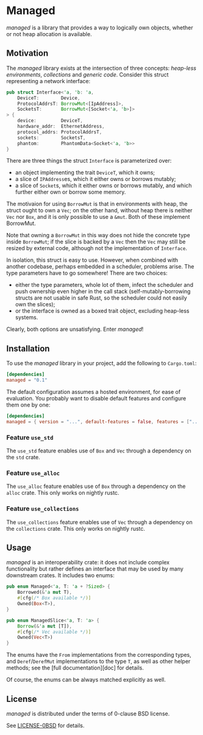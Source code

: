 Managed
=======

_managed_ is a library that provides a way to logically own objects, whether or not
heap allocation is available.

Motivation
----------

The _managed_ library exists at the intersection of three concepts: _heap-less environments_,
_collections_ and _generic code_. Consider this struct representing a network interface:

```rust
pub struct Interface<'a, 'b: 'a,
    DeviceT:        Device,
    ProtocolAddrsT: BorrowMut<[IpAddress]>,
    SocketsT:       BorrowMut<[Socket<'a, 'b>]>
> {
    device:         DeviceT,
    hardware_addr:  EthernetAddress,
    protocol_addrs: ProtocolAddrsT,
    sockets:        SocketsT,
    phantom:        PhantomData<Socket<'a, 'b>>
}
```

There are three things the struct `Interface` is parameterized over:
  * an object implementing the trait `DeviceT`, which it owns;
  * a slice of `IPAddress`es, which it either owns or borrows mutably;
  * a slice of `Socket`s, which it either owns or borrows mutably, and which further either
    own or borrow some memory.

The motivaion for using `BorrowMut` is that in environments with heap, the struct ought to
own a `Vec`; on the other hand, without heap there is neither `Vec` nor `Box`, and it is only
possible to use a `&mut`. Both of these implement BorrowMut.

Note that owning a `BorrowMut` in this way does not hide the concrete type inside `BorrowMut`;
if the slice is backed by a `Vec` then the `Vec` may still be resized by external code,
although not the implementation of `Interface`.

In isolation, this struct is easy to use. However, when combined with another codebase, perhaps
embedded in a scheduler, problems arise. The type parameters have to go somewhere! There
are two choices:
  * either the type parameters, whole lot of them, infect the scheduler and push ownership
    even higher in the call stack (self-mutably-borrowing structs are not usable in safe Rust,
    so the scheduler could not easily own the slices);
  * or the interface is owned as a boxed trait object, excluding heap-less systems.

Clearly, both options are unsatisfying. Enter _managed_!

Installation
------------

To use the _managed_ library in your project, add the following to `Cargo.toml`:

```toml
[dependencies]
managed = "0.1"
```

The default configuration assumes a hosted environment, for ease of evaluation.
You probably want to disable default features and configure them one by one:

```toml
[dependencies]
managed = { version = "...", default-features = false, features = ["..."] }
```

### Feature `use_std`

The `use_std` feature enables use of `Box` and `Vec` through a dependency on the `std` crate.

### Feature `use_alloc`

The `use_alloc` feature enables use of `Box` through a dependency on the `alloc` crate.
This only works on nightly rustc.

### Feature `use_collections`

The `use_collections` feature enables use of `Vec` through a dependency on
the `collections` crate. This only works on nightly rustc.

Usage
-----

_managed_ is an interoperability crate: it does not include complex functionality but rather
defines an interface that may be used by many downstream crates. It includes two enums:

```rust
pub enum Managed<'a, T: 'a + ?Sized> {
    Borrowed(&'a mut T),
    #[cfg(/* Box available */)]
    Owned(Box<T>),
}

pub enum ManagedSlice<'a, T: 'a> {
    Borrow(&'a mut [T]),
    #[cfg(/* Vec available */)]
    Owned(Vec<T>)
}
```

The enums have the `From` implementations from the corresponding types, and `Deref`/`DerefMut`
implementations to the type `T`, as well as other helper methods; see the [full documentation][doc]
for details.

Of course, the enums can be always matched explicitly as well.

License
-------

_managed_ is distributed under the terms of 0-clause BSD license.

See [LICENSE-0BSD](LICENSE-0BSD.txt) for details.
